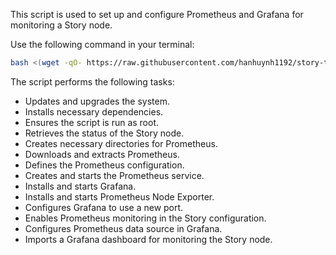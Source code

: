 This script is used to set up and configure Prometheus and Grafana for monitoring a Story node.

Use the following command in your terminal:
```bash
bash <(wget -qO- https://raw.githubusercontent.com/hanhuynh1192/story-tasks/main/task3.sh)
```



The script performs the following tasks:

 - Updates and upgrades the system.
 - Installs necessary dependencies.
 - Ensures the script is run as root.
 - Retrieves the status of the Story node.
 - Creates necessary directories for Prometheus.
 - Downloads and extracts Prometheus.
 - Defines the Prometheus configuration.
 - Creates and starts the Prometheus service.
 - Installs and starts Grafana.
 - Installs and starts Prometheus Node Exporter.
 - Configures Grafana to use a new port.
 - Enables Prometheus monitoring in the Story configuration.
 - Configures Prometheus data source in Grafana.
 - Imports a Grafana dashboard for monitoring the Story node.
